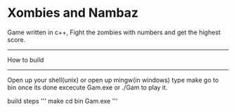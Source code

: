 # Xombies and Nambaz

Game written in c++, Fight the zombies with numbers and get the highest score.

<hr>
How to build
<hr>
Open up your shell(unix) or open up mingw(in windows)
type make
go to bin once its done
excecute Gam.exe or ./Gam to play it.

build steps
'''
make
cd bin
Gam.exe
'''